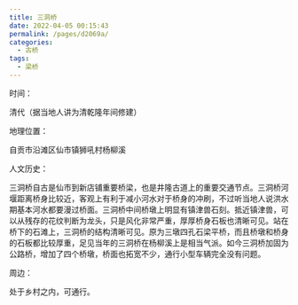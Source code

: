 ```yaml
---
title: 三洞桥
date: 2022-04-05 00:15:43
permalink: /pages/d2069a/
categories:
  - 古桥
tags:
  - 梁桥 
---
```

时间：

清代（据当地人讲为清乾隆年间修建）

地理位置：

自贡市沿滩区仙市镇狮吼村杨柳溪

人文历史：

三洞桥自古是仙市到新店铺重要桥梁，也是井隆古道上的重要交通节点。三洞桥河堰距离桥身比较近，客观上有利于减小河水对于桥身的冲刷，不过听当地人说洪水期基本河水都要漫过桥面。三洞桥中间桥墩上明显有镇津兽石刻。抵近镇津兽，可以从残存的花纹判断为龙头，只是风化非常严重，厚厚桥身石板也清晰可见。站在桥下的石滩上，三洞桥的结构清晰可见。原为三墩四孔石梁平桥，而且桥墩和桥身的石板都比较厚重，足见当年的三洞桥在杨柳溪上是相当气派。如今三洞桥加固为公路桥，增加了四个桥墩，桥面也拓宽不少，通行小型车辆完全没有问题。

周边：

处于乡村之内，可通行。
